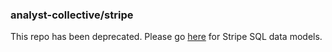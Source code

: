 ### analyst-collective/stripe

This repo has been deprecated. Please go [here](https://github.com/fishtown-analytics/stripe) for Stripe SQL data models.
